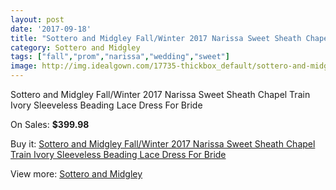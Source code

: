 ```yaml
---
layout: post
date: '2017-09-18'
title: "Sottero and Midgley Fall/Winter 2017 Narissa Sweet Sheath Chapel Train Ivory Sleeveless Beading Lace Dress For Bride"
category: Sottero and Midgley
tags: ["fall","prom","narissa","wedding","sweet"]
image: http://img.idealgown.com/17735-thickbox_default/sottero-and-midgley-fall-winter-2017-narissa-sweet-sheath-chapel-train-ivory-sleeveless-beading-lace-dress-for-bride.jpg
---
```

Sottero and Midgley Fall/Winter 2017 Narissa Sweet Sheath Chapel Train Ivory Sleeveless Beading Lace Dress For Bride

On Sales: **$399.98**
<a href="https://www.idealgown.com/en/sottero-and-midgley/6908-sottero-and-midgley-fall-winter-2017-narissa-sweet-sheath-chapel-train-ivory-sleeveless-beading-lace-dress-for-bride.html"><amp-img layout="responsive" width="600" height="600" src="//img.idealgown.com/17735-thickbox_default/sottero-and-midgley-fall-winter-2017-narissa-sweet-sheath-chapel-train-ivory-sleeveless-beading-lace-dress-for-bride.jpg" alt="Sottero and Midgley Fall/Winter 2017 Narissa Sweet Sheath Chapel Train Ivory Sleeveless Beading Lace Dress For Bride 0" /></a>
<a href="https://www.idealgown.com/en/sottero-and-midgley/6908-sottero-and-midgley-fall-winter-2017-narissa-sweet-sheath-chapel-train-ivory-sleeveless-beading-lace-dress-for-bride.html"><amp-img layout="responsive" width="600" height="600" src="//img.idealgown.com/17739-thickbox_default/sottero-and-midgley-fall-winter-2017-narissa-sweet-sheath-chapel-train-ivory-sleeveless-beading-lace-dress-for-bride.jpg" alt="Sottero and Midgley Fall/Winter 2017 Narissa Sweet Sheath Chapel Train Ivory Sleeveless Beading Lace Dress For Bride 1" /></a>
<a href="https://www.idealgown.com/en/sottero-and-midgley/6908-sottero-and-midgley-fall-winter-2017-narissa-sweet-sheath-chapel-train-ivory-sleeveless-beading-lace-dress-for-bride.html"><amp-img layout="responsive" width="600" height="600" src="//img.idealgown.com/17738-thickbox_default/sottero-and-midgley-fall-winter-2017-narissa-sweet-sheath-chapel-train-ivory-sleeveless-beading-lace-dress-for-bride.jpg" alt="Sottero and Midgley Fall/Winter 2017 Narissa Sweet Sheath Chapel Train Ivory Sleeveless Beading Lace Dress For Bride 2" /></a>
<a href="https://www.idealgown.com/en/sottero-and-midgley/6908-sottero-and-midgley-fall-winter-2017-narissa-sweet-sheath-chapel-train-ivory-sleeveless-beading-lace-dress-for-bride.html"><amp-img layout="responsive" width="600" height="600" src="//img.idealgown.com/17737-thickbox_default/sottero-and-midgley-fall-winter-2017-narissa-sweet-sheath-chapel-train-ivory-sleeveless-beading-lace-dress-for-bride.jpg" alt="Sottero and Midgley Fall/Winter 2017 Narissa Sweet Sheath Chapel Train Ivory Sleeveless Beading Lace Dress For Bride 3" /></a>
<a href="https://www.idealgown.com/en/sottero-and-midgley/6908-sottero-and-midgley-fall-winter-2017-narissa-sweet-sheath-chapel-train-ivory-sleeveless-beading-lace-dress-for-bride.html"><amp-img layout="responsive" width="600" height="600" src="//img.idealgown.com/17736-thickbox_default/sottero-and-midgley-fall-winter-2017-narissa-sweet-sheath-chapel-train-ivory-sleeveless-beading-lace-dress-for-bride.jpg" alt="Sottero and Midgley Fall/Winter 2017 Narissa Sweet Sheath Chapel Train Ivory Sleeveless Beading Lace Dress For Bride 4" /></a>

Buy it: [Sottero and Midgley Fall/Winter 2017 Narissa Sweet Sheath Chapel Train Ivory Sleeveless Beading Lace Dress For Bride](https://www.idealgown.com/en/sottero-and-midgley/6908-sottero-and-midgley-fall-winter-2017-narissa-sweet-sheath-chapel-train-ivory-sleeveless-beading-lace-dress-for-bride.html "Sottero and Midgley Fall/Winter 2017 Narissa Sweet Sheath Chapel Train Ivory Sleeveless Beading Lace Dress For Bride")

View more: [Sottero and Midgley](https://www.idealgown.com/en/98-sottero-and-midgley "Sottero and Midgley")